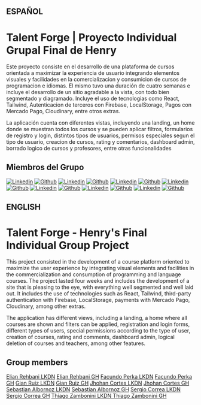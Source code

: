 ##
## ESPAÑOL
##

# Talent Forge | Proyecto Individual Grupal Final de Henry

Este proyecto consiste en el desarrollo de una plataforma de cursos orientada a maximizar la experiencia de usuario integrando elementos visuales y facilidades en la comercializacion y consumicion de cursos de programacion e idiomas. El mismo tuvo una duración de cuatro semanas e incluye el desarrollo de un sitio agradable a la vista, con todo bien segmentado y diagramado. Incluye el uso de tecnologias como React, Tailwind, Autenticacion de terceros con Firebase, LocalStorage, Pagos con Mercado Pago, Cloudinary, entre otros extras.

La aplicación cuenta con diferentes vistas, incluyendo una landing, un home donde se muestran todos los cursos y se pueden aplicar filtros, formularios de registro y login, distintos tipos de usuarios, permisos especiales segun el tipo de usuario, creacion de cursos, rating y comentarios, dashboard admin, borrado logico de cursos y profesores, entre otras funcionalidades

## Miembros del Grupo


[![Linkedin](https://img.shields.io/badge/linkedin-@ElianRehbani-#00aae4?style=for-the-badge&logo=linkedin&logoColor=white&labelColor=101010)](https://www.linkedin.com/in/elián-rehbani-96113624b/)
[![Github](https://img.shields.io/badge/github-@ElianRehbani-#ffffff?style=for-the-badge&logo=twitter&logoColor=white&labelColor=101010)](https://github.com/ERehbani)
[![Linkedin](https://img.shields.io/badge/linkedin-@FacundoPerka-#00aae4?style=for-the-badge&logo=linkedin&logoColor=white&labelColor=101010)](https://www.linkedin.com/in/facuperka/)
[![Github](https://img.shields.io/badge/github-@FacundoPerka-#ffffff?style=for-the-badge&logo=twitter&logoColor=white&labelColor=101010)](https://github.com/FacuPerka)
[![Linkedin](https://img.shields.io/badge/linkedin-@GianRuiz-#00aae4?style=for-the-badge&logo=linkedin&logoColor=white&labelColor=101010)](https://www.linkedin.com/in/gian-carlo-ruiz-patiño-320270183/)
[![Github](https://img.shields.io/badge/github-@GianRuiz-#ffffff?style=for-the-badge&logo=twitter&logoColor=white&labelColor=101010)](https://github.com/Giankrp)
[![Linkedin](https://img.shields.io/badge/linkedin-@JhohanCortes-#00aae4?style=for-the-badge&logo=linkedin&logoColor=white&labelColor=101010)](https://www.linkedin.com/in/jhohan-cortes-a314a8213/)
[![Github](https://img.shields.io/badge/github-@JhohanCortes-#ffffff?style=for-the-badge&logo=twitter&logoColor=white&labelColor=101010)](https://github.com/JhohanCortes)
[![Linkedin](https://img.shields.io/badge/linkedin-@SebastianAlbornoz-#00aae4?style=for-the-badge&logo=linkedin&logoColor=white&labelColor=101010)](https://www.linkedin.com/in/sebastian-albornoz-126b90237/)
[![Github](https://img.shields.io/badge/github-@SebastianAlbornoz-#ffffff?style=for-the-badge&logo=twitter&logoColor=white&labelColor=101010)](https://github.com/Shakkus)
[![Linkedin](https://img.shields.io/badge/linkedin-@SergioCorrea-#00aae4?style=for-the-badge&logo=linkedin&logoColor=white&labelColor=101010)](https://www.linkedin.com/in/sergio-correa-a85563267/)
[![Github](https://img.shields.io/badge/github-@SergioCorrea-#ffffff?style=for-the-badge&logo=twitter&logoColor=white&labelColor=101010)](https://github.com/SergioFCorrea)
[![Linkedin](https://img.shields.io/badge/linkedin-@ThiagoZambonini-#00aae4?style=for-the-badge&logo=linkedin&logoColor=white&labelColor=101010)](https://www.linkedin.com/in/thiago-zambonini-2a279a239/)
[![Github](https://img.shields.io/badge/github-@ThiagoZambonini-#ffffff?style=for-the-badge&logo=twitter&logoColor=white&labelColor=101010)](https://www.linkedin.com/in/thiago-zambonini-2a279a239/)

##
## ENGLISH
##

# Talent Forge - Henry's Final Individual Group Project

This project consisted in the development of a course platform oriented to maximize the user experience by integrating visual elements and facilities in the commercialization and consumption of programming and language courses. The project lasted four weeks and includes the development of a site that is pleasing to the eye, with everything well segmented and well laid out. It includes the use of technologies such as React, Tailwind, third-party authentication with Firebase, LocalStorage, payments with Mercado Pago, Cloudinary, among other extras.

The application has different views, including a landing, a home where all courses are shown and filters can be applied, registration and login forms, different types of users, special permissions according to the type of user, creation of courses, rating and comments, dashboard admin, logical deletion of courses and teachers, among other features.

## Group members
[Elian Rehbani LKDN](https://www.linkedin.com/in/elián-rehbani-96113624b/)
[Elian Rehbani GH](https://github.com/ERehbani)
[Facundo Perka LKDN](https://www.linkedin.com/in/facuperka/)
[Facundo Perka GH](https://github.com/FacuPerka)
[Gian Ruiz LKDN](https://www.linkedin.com/in/gian-carlo-ruiz-patiño-320270183/)
[Gian Ruiz GH](https://github.com/Giankrp)
[Jhohan Cortes LKDN](https://www.linkedin.com/in/jhohan-cortes-a314a8213/)
[Jhohan Cortes GH](https://github.com/JhohanCortes)
[Sebastian Albornoz LKDN](https://www.linkedin.com/in/sebastian-albornoz-126b90237/)
[Sebastian Albornoz GH](https://github.com/Shakkus) 
[Sergio Correa LKDN](https://www.linkedin.com/in/sergio-correa-a85563267/)
[Sergio Correa GH](https://github.com/SergioFCorrea)
[Thiago Zambonini LKDN ](https://www.linkedin.com/in/thiago-zambonini-2a279a239/)
[Thiago Zambonini GH ](https://www.linkedin.com/in/thiago-zambonini-2a279a239/)

